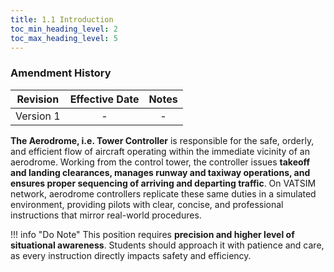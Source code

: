 ```yaml
---
title: 1.1 Introduction
toc_min_heading_level: 2
toc_max_heading_level: 5
---
```


### Amendment History
| **Revision** | **Effective Date** | **Notes** |
| :----------: | :----------------: | :-------: |
|   Version 1  |         -          |     -     |

**The Aerodrome, i.e. Tower Controller** is responsible for the safe, orderly, and efficient flow of aircraft operating within the immediate vicinity of an aerodrome. Working from the control tower, the controller issues **takeoff and landing clearances, manages runway and taxiway operations, and ensures proper sequencing of arriving and departing traffic**. On VATSIM network, aerodrome controllers replicate these same duties in a simulated environment, providing pilots with clear, concise, and professional instructions that mirror real-world procedures.

!!! info "Do Note"
    This position requires **precision and higher level of situational awareness**. Students should approach it with patience and care, as every instruction directly impacts safety and efficiency.
